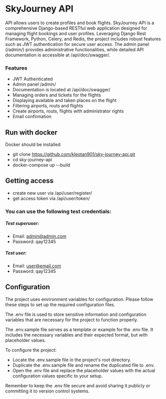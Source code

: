 # SkyJourney API
API allows users to create profiles and book flights.
SkyJourney API is a comprehensive Django-based RESTful web application designed for managing flight bookings and user profiles. Leveraging Django Rest Framework, Python, Celery, and Redis, the project includes robust features such as JWT authentication for secure user access. The admin panel (/admin/) provides administrative functionalities, while detailed API documentation is accessible at /api/doc/swagger/.
### Features

* JWT Authenticated
* Admin panel /admin/
* Documentation is located at /api/doc/swagger/
* Managing orders and tickets for the flights
* Displaying available and taken places on the flight
* Filtering airports, routs and flights
* Create airports, routs, flights with administrator rights
* Email confirmation

## Run with docker
Docker should be installed
+ git clone https://github.com/kleotan901/sky-journey-api.git
+ cd sky-journey-api
+ docker-compose up --build

## Getting access

+ create new user via /api/user/register/
+ get access token via /api/user/token/

### You can use the following test credentials:

##### Test superuser:
- Email: admin@admin.com
- Password: qay12345


##### Test user:
- Email: user@email.com
- Password: qay12345
## Configuration
The project uses environment variables for configuration. Please follow these steps to set up the required configuration files.

The .env file is used to store sensitive information and configuration variables that are necessary for the project to function properly.

The .env.sample file serves as a template or example for the .env file. It includes the necessary variables and their expected format, but with placeholder values.
 
 To configure the project:

- Locate the .env.sample file in the project's root directory.
- Duplicate the .env.sample file and rename the duplicated file to .env.
- Open the .env file and replace the placeholder values with the actual configuration values specific to your setup.

Remember to keep the .env file secure and avoid sharing it publicly or committing it to version control systems.
